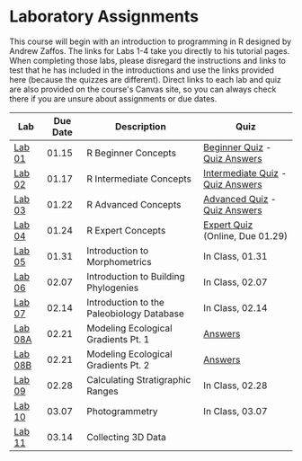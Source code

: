 # Laboratory Assignments

This course will begin with an introduction to programming in R designed by Andrew Zaffos. The links for Labs 1-4 take you directly to his tutorial pages. When completing those labs, please disregard the instructions and links to test that he has included in the introductions and use the links provided here (because the quizzes are different). Direct links to each lab and quiz are also provided on the course's Canvas site, so you can always check there if you are unsure about assignments or due dates.

Lab | Due Date | Description | Quiz
--- | -------- | ----------- | ----
[Lab 01](https://github.com/aazaff/startLearn.R/blob/master/beginnerConcepts.md) | 01.15 | R Beginner Concepts | [Beginner Quiz](/Labs/Tests/BeginnerQuiz.md) - [Quiz Answers](/Labs/Tests/BeginnerQuizAnswers.md)
[Lab 02](https://github.com/aazaff/startLearn.R/blob/master/intermediateConcepts.md) | 01.17 | R Intermediate Concepts | [Intermediate Quiz](/Labs/Tests/IntermediateQuiz.md) - [Quiz Answers](/Labs/Tests/IntermediateQuizAnswers.md)
[Lab 03](https://github.com/aazaff/startLearn.R/blob/master/advancedConcepts.md) | 01.22 | R Advanced Concepts | [Advanced Quiz](/Labs/Tests/AdvancedQuiz.md) - [Quiz Answers](/Labs/Tests/AdvancedQuizAnswers.md)
[Lab 04](https://github.com/aazaff/startLearn.R/blob/master/expertConcepts.md) | 01.24 | R Expert Concepts | [Expert Quiz](/Labs/Tests/ExpertQuiz.md) (Online, Due 01.29)
[Lab 05](/Labs/Lab05.md) | 01.31 | Introduction to Morphometrics | In Class, 01.31
[Lab 06](/Labs/Lab06.md) | 02.07 | Introduction to Building Phylogenies | In Class, 02.07
[Lab 07](/Labs/Lab07.md) | 02.14 | Introduction to the Paleobiology Database | In Class, 02.14
[Lab 08A](/Labs/Lab08A.md) | 02.21 | Modeling Ecological Gradients Pt. 1 | [Answers](/Labs/Tests/Lab08Answers.md)
[Lab 08B](/Labs/Lab08B.md) | 02.21 | Modeling Ecological Gradients Pt. 2 | [Answers](/Labs/Tests/Lab08Answers.md)
[Lab 09](/Labs/Lab09.md) | 02.28 | Calculating Stratigraphic Ranges | In Class, 02.28
[Lab 10](/Labs/Lab10.md) | 03.07 | Photogrammetry | In Class, 03.07
[Lab 11](/Labs/Lab11.md) | 03.14 | Collecting 3D Data
